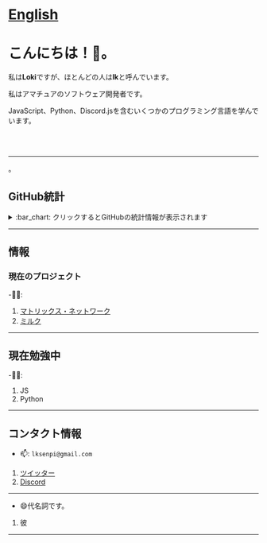 # [English](https://github.com/lkse/lkse/blob/lkse/readme_en.md)
# こんにちは！👋。
私は**Loki**ですが、ほとんどの人は**lk**と呼んでいます。

私はアマチュアのソフトウェア開発者です。

JavaScript、Python、Discord.jsを含むいくつかのプログラミング言語を学んでいます。

<br><br><hr>。
## GitHub統計
<details>
  <summary>
    :bar_chart: クリックするとGitHubの統計情報が表示されます
  </summary>
  <p align="center">
&nbsp;<img align="center" src="https://github-readme-stats.vercel.app/api?username=lkse&show_icons=true&theme=dark" alt="Loki" height="200"/>。
<img align="center" src="https://github-readme-stats.vercel.app/api/top-langs/?username=lkse&hide=lua&theme=dark" alt="lkse's GitHub統計"/>
<div><img src="https://github-profile-trophy.vercel.app/?username=lkse&theme=dark" width="1200"></div> </div
  </p>
</details>

--- 

## 情報

### 現在のプロジェクト
-👨‍💻:  
1. [マトリックス・ネットワーク](https://github.com/MatrixNetworks)  
2. [ミルク](近日公開)

---

## 現在勉強中
  -👨‍🏫:
1. JS
2. Python

---

## コンタクト情報
- 📫: `lksenpi@gmail.com`
1. [ツイッター](https://twitter.com/lksen)
2. [Discord](https://discordapp.com/users/445053396227981323)

---

- 😄代名詞です。
1. 彼

---

